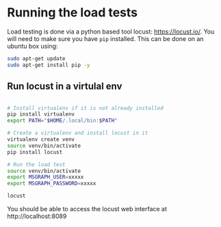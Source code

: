 # Running the load tests

Load testing is done via a python based tool locust: https://locust.io/. You will need to make sure you have `pip` installed. This can be done on an ubuntu box using:

```sh
sudo apt-get update
sudo apt-get install pip -y
```

## Run locust in a virtulal env

```sh

# Install virtualenv if it is not already installed
pip install virtualenv
export PATH="$HOME/.local/bin:$PATH"

# Create a virtualenv and install locust in it
virtualenv create venv
source venv/bin/activate
pip install locust

# Run the load test
source venv/bin/activate
export MSGRAPH_USER=xxxxx
export MSGRAPH_PASSWORD=xxxxx

locust
```

You should be able to access the locust web interface at http://localhost:8089
